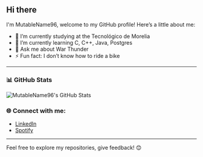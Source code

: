 ## Hi there 

I'm MutableName96, welcome to my GitHub profile! Here’s a little about me:

- 🔭 I’m currently studying at the Tecnológico de Morelia
- 🌱 I’m currently learning C, C++, Java, Postgres
- 💬 Ask me about War Thunder
- ⚡ Fun fact: I don’t know how to ride a bike

---

### 📊 GitHub Stats

![MutableName96's GitHub Stats](https://github-readme-stats.vercel.app/api?username=MutableName96&show_icons=true&theme=radical)

### 🌐 Connect with me:
- [LinkedIn](https://www.linkedin.com/in/antonio-l%C3%B3pez-mart%C3%ADnez-372b27335/)
- [Spotify](https://stats.fm/ingmutablename)

---

Feel free to explore my repositories, give feedback! 😊

